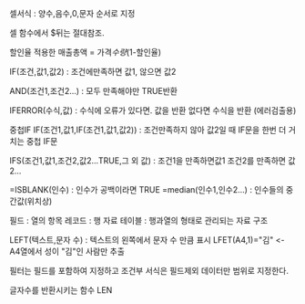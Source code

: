 셀서식 : 양수,음수,0,문자 순서로 지정

셀 함수에서 $뒤는 절대참조.

할인율 적용한 매출총액 = 가격*수량*(1-할인율)

IF(조건,값1,값2) : 조건에만족하면 값1, 않으면 값2

AND(조건1,조건2...) : 모두 만족해야만 TRUE반환

IFERROR(수식,값) : 수식에 오류가 있다면. 값을 반환 없다면 수식을 반환
(에러검출용)

중첩IF IF(조건1,값1,IF(조건1,값1,값2)) : 조건만족하지 않아 값2일 때 IF문을 한번 더 거치는 중첩 IF문

IFS(조건1,값1,조건2,값2...TRUE,그 외 값) : 조건1을 만족하면값1 조건2를 만족하면 값2...

=ISBLANK(인수) : 인수가 공백이라면 TRUE
=median(인수1,인수2...) : 인수들의 중간값(위치상)

필드 : 열의 항목
레코드 : 행 자료
테이블 : 행과열의 형태로 관리되는 자료 구조

LEFT(텍스트,문자 수) : 텍스트의 왼쪽에서 문자 수 만큼 표시
LFET(A4,1)="김" <- A4열에서 성이 "김"인 사람만 추출

필터는 필드를 포함하여 지정하고 조건부 서식은 필드제외 데이터만 범위로 지정한다.

글자수를 반환시키는 함수 LEN

